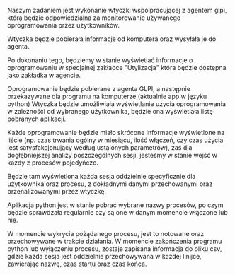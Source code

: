 Naszym zadaniem jest wykonanie wtyczki wspólpracującej z agentem glpi, która będzie odpowiedzialna za monitorowanie używanego oprogramowania przez użytkowników.

Wtyczka będzie pobierała informacje od komputera oraz wysyłała je do agenta.

Po dokonaniu tego, będziemy w stanie wyświetlać informacje o oprogramowaniu w specjalnej zakładce "Utylizacja" która będzie dostępna jako zakładka w agencie.

Oprogramowanie będzie pobierane z agenta GLPI, a następnie przekazywane dla programu na komputerze (aktualnie app w języku python)
Wtyczka będzie umożliwiała wyświetlanie użycia oprogramowania w zależności od wybranego użytkownika, będzie ona wyświetlała listę pobranych aplikacji.

Każde oprogramowanie będzie miało skrócone informacje wyświetlone na liście (np. czas trwania ogólny w miesiącu, ilość włączeń, czy czas użycia jest satysfakcjonujący według ustalonych parametrów), zaś dla dogłębniejszej analizy poszczególnych sesji, jesteśmy w stanie wejść w każdy z procesów pojedyńczo. 

Będzie tam wyświetlona każda sesja oddzielnie specyficznie dla użytkownika oraz procesu, z dokładnymi danymi przechowanymi oraz przenalizowanymi przez wtyczkę.

Aplikacja python jest w stanie pobrać wybrane nazwy procesów, po czym będzie sprawdzała regularnie czy są one w danym momencie włączone lub nie.

W momencie wykrycia pożądanego procesu, jest to notowane oraz przechowywane w trakcie działania. W momencie zakończenia programu python lub wyłączeniu procesu, zostaje zapisana informacja do pliku csv, gdzie każda sesja jest oddzielnie przechowywana w każdej linijce, zawierając nazwę, czas startu oraz czas końca.
